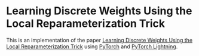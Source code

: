# Learning Discrete Weights Using the Local Reparameterization Trick
This is an implementation of the paper [Learning Discrete Weights Using the Local Reparameterization Trick](https://arxiv.org/abs/1710.07739)
using [PyTorch](https://pytorch.org/) and [PyTorch Lightning](https://pytorch-lightning.readthedocs.io/).